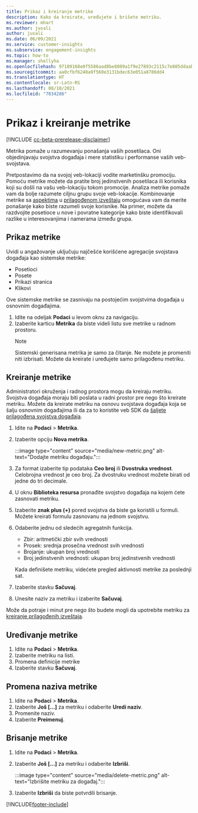 ```yaml
---
title: Prikaz i kreiranje metrike
description: Kako da kreirate, uređujete i brišete metriku.
ms.reviewer: mhart
ms.author: jusali
author: jusali
ms.date: 06/09/2021
ms.service: customer-insights
ms.subservice: engagement-insights
ms.topic: how-to
ms.manager: shellyha
ms.openlocfilehash: 97189168e0f5586aad8be8089a1f9e27893c2115c7e805ddaab1efc00e11b860
ms.sourcegitcommit: aa0cfbf6240a9f560e3131bdec63e051a8786dd4
ms.translationtype: HT
ms.contentlocale: sr-Latn-RS
ms.lasthandoff: 08/10/2021
ms.locfileid: "7034286"
---
```

# <a name="view-and-create-metrics"></a>Prikaz i kreiranje metrike

[!INCLUDE [cc-beta-prerelease-disclaimer](includes/cc-beta-prerelease-disclaimer.md)]

Metrika pomaže u razumevanju ponašanja vaših posetilaca. Oni objedinjavaju svojstva događaja i mere statistiku i performanse vaših veb-svojstava.  

Pretpostavimo da na svojoj veb-lokaciji vodite marketinšku promociju. Pomoću metrike možete da pratite broj jedinstvenih posetilaca ili korisnika koji su došli na vašu veb-lokaciju tokom promocije. Analiza metrike pomaže vam da bolje razumete ciljnu grupu svoje veb-lokacije. Kombinovanje metrike sa [aspektima](dimensions.md) u [prilagođenom izveštaju](custom-reports.md) omogućava vam da merite ponašanje kako biste razumeli svoje korisnike. Na primer, možete da razdvojite posetioce u nove i povratne kategorije kako biste identifikovali razlike u interesovanjima i namerama između grupa.

## <a name="view-metrics"></a>Prikaz metrike

Uvidi u angažovanje uključuju najčešće korišćene agregacije svojstava događaja kao sistemske metrike: 

- Posetioci
- Posete
- Prikazi stranica
- Klikovi

Ove sistemske metrike se zasnivaju na postojećim svojstvima događaja u osnovnim događajima.

1. Idite na odeljak **Podaci** u levom oknu za navigaciju. 
1. Izaberite karticu **Metrika** da biste videli listu sve metrike u radnom prostoru. 
   > [!NOTE]
   > Sistemski generisana metrika je samo za čitanje. Ne možete je promeniti niti izbrisati. Možete da kreirate i uređujete samo prilagođenu metriku.

## <a name="create-a-metric"></a>Kreiranje metrike

Administratori okruženja i radnog prostora mogu da kreiraju metriku. Svojstva događaja moraju biti poslata u radni prostor pre nego što kreirate metriku. Možete da kreirate metriku na osnovu svojstava događaja koja se šalju osnovnim događajima ili da za to koristite veb SDK da [šaljete prilagođena svojstva događaja](advanced-SDK-implementation.md).

1. Idite na **Podaci** > **Metrika**.
1. Izaberite opciju **Nova metrika**.

   :::image type="content" source="media/new-metric.png" alt-text="Dodajte metriku događaju.":::

1. Za format izaberite tip podataka **Ceo broj** ili **Dvostruka vrednost**. Celobrojna vrednost je ceo broj. Za dvostruku vrednost možete birati od jedne do tri decimale.
1. U oknu **Biblioteka resursa** pronađite svojstvo događaja na kojem ćete zasnovati metriku.
1. Izaberite **znak plus (+)** pored svojstva da biste ga koristili u formuli. Možete kreirati formulu zasnovanu na jednom svojstvu. 
1. Odaberite jednu od sledećih agregatnih funkcija. 

   - Zbir: aritmetički zbir svih vrednosti 
   - Prosek: srednja prosečna vrednost svih vrednosti
   - Brojanje: ukupan broj vrednosti
   - Broj jedinstvenih vrednosti: ukupan broj jedinstvenih vrednosti

   Kada definišete metriku, videćete pregled aktivnosti metrike za poslednji sat.

1. Izaberite stavku **Sačuvaj**. 
1. Unesite naziv za metriku i izaberite **Sačuvaj**.

Može da potraje i minut pre nego što budete mogli da upotrebite metriku za [kreiranje prilagođenih izveštaja](custom-reports.md).

## <a name="edit-a-metric"></a>Uređivanje metrike

1. Idite na **Podaci** > **Metrika**.
1. Izaberite metriku na listi.
1. Promena definicije metrike
1. Izaberite stavku **Sačuvaj**.

## <a name="change-the-name-of-a-metric"></a>Promena naziva metrike

1. Idite na **Podaci** > **Metrika**.
1. Izaberite **Još [...]** za metriku i odaberite **Uredi naziv**.
1. Promenite naziv. 
1. Izaberite **Preimenuj**.

## <a name="delete-a-metric"></a>Brisanje metrike

1. Idite na **Podaci** > **Metrika**.
1. Izaberite **Još [...]** za metriku i odaberite **Izbriši**.

   :::image type="content" source="media/delete-metric.png" alt-text="Izbrišite metriku za događaj.":::

1. Izaberite **Izbriši** da biste potvrdili brisanje.

[!INCLUDE[footer-include](../includes/footer-banner.md)]

